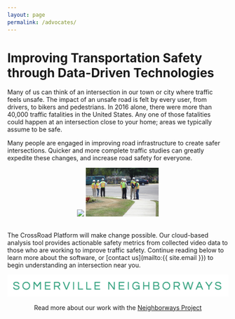 ```yaml
---
layout: page
permalink: /advocates/
---
```



# Improving Transportation Safety through Data-Driven Technologies

Many of us can think of an intersection in our town or city where traffic feels unsafe. The impact of an unsafe road is felt by every user, from drivers, to bikers and pedestrians. In 2016 alone, there were more than 40,000 traffic fatalities in the United States. Any one of those fatalities could happen at an intersection close to your home; areas we typically assume to be safe.

Many people are engaged in improving road infrastructure to create safer intersections. Quicker and more complete traffic studies can greatly expedite these changes, and increase road safety for everyone.

<center>
<img src="/img/advocacy-group.jpg" width="33%">
<img src="/img/traffic-engineers.jpg" width="33%">
</center>
<br/>


The CrossRoad Platform will make change possible. Our cloud-based analysis tool provides actionable safety metrics from collected video data to those who are working to improve traffic safety. Continue reading below to learn more about the software, or [contact us](mailto:{{ site.email }}) to begin understanding an intersection near you.

<center>
<img src="/img/somerville_neighborways_logo.png">
<p>Read more about our work with the <a href="/users/neighborways/">Neighborways Project</a></p>
</center>
